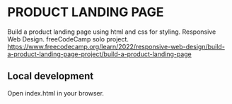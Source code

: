 # PRODUCT LANDING PAGE

Build a product landing page using html and css for styling.
Responsive Web Design.
freeCodeCamp solo project.
https://www.freecodecamp.org/learn/2022/responsive-web-design/build-a-product-landing-page-project/build-a-product-landing-page

## Local development

Open index.html in your browser.
